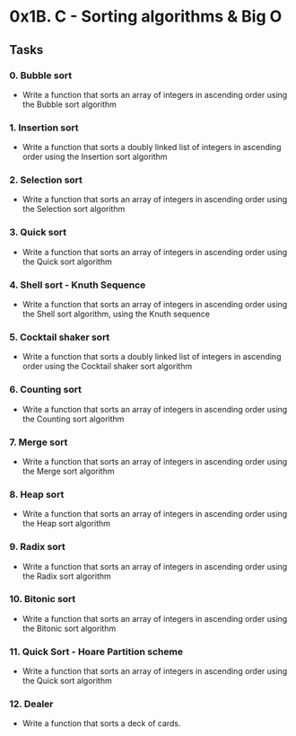 # 0x1B. C - Sorting algorithms & Big O

## Tasks
### 0. Bubble sort
- Write a function that sorts an array of integers in ascending order using the Bubble sort algorithm

### 1. Insertion sort
- Write a function that sorts a doubly linked list of integers in ascending order using the Insertion sort algorithm

### 2. Selection sort
- Write a function that sorts an array of integers in ascending order using the Selection sort algorithm

### 3. Quick sort
- Write a function that sorts an array of integers in ascending order using the Quick sort algorithm

### 4. Shell sort - Knuth Sequence
- Write a function that sorts an array of integers in ascending order using the Shell sort algorithm, using the Knuth sequence

### 5. Cocktail shaker sort
- Write a function that sorts a doubly linked list of integers in ascending order using the Cocktail shaker sort algorithm

### 6. Counting sort
- Write a function that sorts an array of integers in ascending order using the Counting sort algorithm

### 7. Merge sort
- Write a function that sorts an array of integers in ascending order using the Merge sort algorithm

### 8. Heap sort
- Write a function that sorts an array of integers in ascending order using the Heap sort algorithm

### 9. Radix sort
- Write a function that sorts an array of integers in ascending order using the Radix sort algorithm

### 10. Bitonic sort
- Write a function that sorts an array of integers in ascending order using the Bitonic sort algorithm

### 11. Quick Sort - Hoare Partition scheme
- Write a function that sorts an array of integers in ascending order using the Quick sort algorithm

### 12. Dealer
- Write a function that sorts a deck of cards.